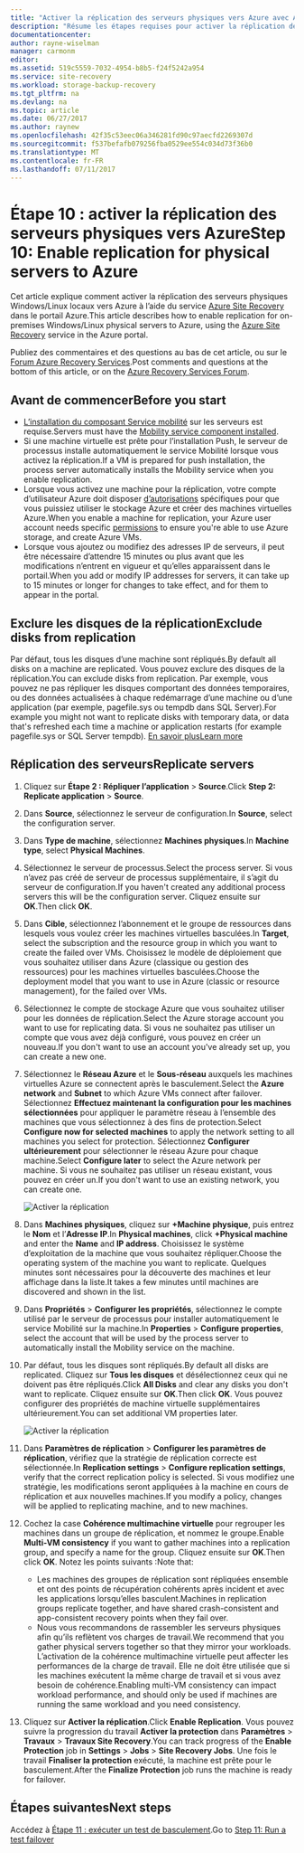 ```yaml
---
title: "Activer la réplication des serveurs physiques vers Azure avec Azure Site Recovery | Microsoft Docs"
description: "Résume les étapes requises pour activer la réplication des serveurs virtuels vers Azure à l’aide du service Azure Site Recovery"
documentationcenter: 
author: rayne-wiselman
manager: carmonm
editor: 
ms.assetid: 519c5559-7032-4954-b8b5-f24f5242a954
ms.service: site-recovery
ms.workload: storage-backup-recovery
ms.tgt_pltfrm: na
ms.devlang: na
ms.topic: article
ms.date: 06/27/2017
ms.author: raynew
ms.openlocfilehash: 42f35c53eec06a346281fd90c97aecfd2269307d
ms.sourcegitcommit: f537befafb079256fba0529ee554c034d73f36b0
ms.translationtype: MT
ms.contentlocale: fr-FR
ms.lasthandoff: 07/11/2017
---
```

# <a name="step-10-enable-replication-for-physical-servers-to-azure"></a><span data-ttu-id="1927d-103">Étape 10 : activer la réplication des serveurs physiques vers Azure</span><span class="sxs-lookup"><span data-stu-id="1927d-103">Step 10: Enable replication for physical servers to Azure</span></span>


<span data-ttu-id="1927d-104">Cet article explique comment activer la réplication des serveurs physiques Windows/Linux locaux vers Azure à l’aide du service [Azure Site Recovery](site-recovery-overview.md) dans le portail Azure.</span><span class="sxs-lookup"><span data-stu-id="1927d-104">This article describes how to enable replication for on-premises Windows/Linux physical servers to Azure, using the [Azure Site Recovery](site-recovery-overview.md) service in the Azure portal.</span></span>

<span data-ttu-id="1927d-105">Publiez des commentaires et des questions au bas de cet article, ou sur le [Forum Azure Recovery Services](https://social.msdn.microsoft.com/forums/azure/home?forum=hypervrecovmgr).</span><span class="sxs-lookup"><span data-stu-id="1927d-105">Post comments and questions at the bottom of this article, or on the [Azure Recovery Services Forum](https://social.msdn.microsoft.com/forums/azure/home?forum=hypervrecovmgr).</span></span>


## <a name="before-you-start"></a><span data-ttu-id="1927d-106">Avant de commencer</span><span class="sxs-lookup"><span data-stu-id="1927d-106">Before you start</span></span>

- <span data-ttu-id="1927d-107">[L’installation du composant Service mobilité](physical-walkthrough-install-mobility.md) sur les serveurs est requise.</span><span class="sxs-lookup"><span data-stu-id="1927d-107">Servers must have the [Mobility service component installed](physical-walkthrough-install-mobility.md).</span></span>
- <span data-ttu-id="1927d-108">Si une machine virtuelle est prête pour l’installation Push, le serveur de processus installe automatiquement le service Mobilité lorsque vous activez la réplication.</span><span class="sxs-lookup"><span data-stu-id="1927d-108">If a VM is prepared for push installation, the process server automatically installs the Mobility service when you enable replication.</span></span>
- <span data-ttu-id="1927d-109">Lorsque vous activez une machine pour la réplication, votre compte d’utilisateur Azure doit disposer [d’autorisations](site-recovery-role-based-linked-access-control.md#permissions-required-to-enable-replication-for-new-virtual-machines) spécifiques pour que vous puissiez utiliser le stockage Azure et créer des machines virtuelles Azure.</span><span class="sxs-lookup"><span data-stu-id="1927d-109">When you enable a machine for replication, your Azure user account needs specific [permissions](site-recovery-role-based-linked-access-control.md#permissions-required-to-enable-replication-for-new-virtual-machines) to ensure you're able to use Azure storage, and create Azure VMs.</span></span>
- <span data-ttu-id="1927d-110">Lorsque vous ajoutez ou modifiez des adresses IP de serveurs, il peut être nécessaire d’attendre 15 minutes ou plus avant que les modifications n’entrent en vigueur et qu’elles apparaissent dans le portail.</span><span class="sxs-lookup"><span data-stu-id="1927d-110">When you add or modify IP addresses for servers, it can take up to 15 minutes or longer for changes to take effect, and for them to appear in the portal.</span></span>


## <a name="exclude-disks-from-replication"></a><span data-ttu-id="1927d-111">Exclure les disques de la réplication</span><span class="sxs-lookup"><span data-stu-id="1927d-111">Exclude disks from replication</span></span>

<span data-ttu-id="1927d-112">Par défaut, tous les disques d’une machine sont répliqués.</span><span class="sxs-lookup"><span data-stu-id="1927d-112">By default all disks on a machine are replicated.</span></span> <span data-ttu-id="1927d-113">Vous pouvez exclure des disques de la réplication.</span><span class="sxs-lookup"><span data-stu-id="1927d-113">You can exclude disks from replication.</span></span> <span data-ttu-id="1927d-114">Par exemple, vous pouvez ne pas répliquer les disques comportant des données temporaires, ou des données actualisées à chaque redémarrage d’une machine ou d’une application (par exemple, pagefile.sys ou tempdb dans SQL Server).</span><span class="sxs-lookup"><span data-stu-id="1927d-114">For example you might not want to replicate disks with temporary data, or data that's refreshed each time a machine or application restarts (for example pagefile.sys or SQL Server tempdb).</span></span> [<span data-ttu-id="1927d-115">En savoir plus</span><span class="sxs-lookup"><span data-stu-id="1927d-115">Learn more</span></span>](site-recovery-exclude-disk.md)

## <a name="replicate-servers"></a><span data-ttu-id="1927d-116">Réplication des serveurs</span><span class="sxs-lookup"><span data-stu-id="1927d-116">Replicate servers</span></span>

1. <span data-ttu-id="1927d-117">Cliquez sur **Étape 2 : Répliquer l’application** > **Source**.</span><span class="sxs-lookup"><span data-stu-id="1927d-117">Click **Step 2: Replicate application** > **Source**.</span></span>
2. <span data-ttu-id="1927d-118">Dans **Source**, sélectionnez le serveur de configuration.</span><span class="sxs-lookup"><span data-stu-id="1927d-118">In **Source**, select the configuration server.</span></span>
3. <span data-ttu-id="1927d-119">Dans **Type de machine**, sélectionnez **Machines physiques**.</span><span class="sxs-lookup"><span data-stu-id="1927d-119">In **Machine type**, select **Physical Machines**.</span></span>
4. <span data-ttu-id="1927d-120">Sélectionnez le serveur de processus.</span><span class="sxs-lookup"><span data-stu-id="1927d-120">Select the process server.</span></span> <span data-ttu-id="1927d-121">Si vous n’avez pas créé de serveur de processus supplémentaire, il s’agit du serveur de configuration.</span><span class="sxs-lookup"><span data-stu-id="1927d-121">If you haven't created any additional process servers this will be the configuration server.</span></span> <span data-ttu-id="1927d-122">Cliquez ensuite sur **OK**.</span><span class="sxs-lookup"><span data-stu-id="1927d-122">Then click **OK**.</span></span>
5. <span data-ttu-id="1927d-123">Dans **Cible**, sélectionnez l’abonnement et le groupe de ressources dans lesquels vous voulez créer les machines virtuelles basculées.</span><span class="sxs-lookup"><span data-stu-id="1927d-123">In **Target**, select the subscription and the resource group in which you want to create the failed over VMs.</span></span> <span data-ttu-id="1927d-124">Choisissez le modèle de déploiement que vous souhaitez utiliser dans Azure (classique ou gestion des ressources) pour les machines virtuelles basculées.</span><span class="sxs-lookup"><span data-stu-id="1927d-124">Choose the deployment model that you want to use in Azure (classic or resource management), for the failed over VMs.</span></span>
6. <span data-ttu-id="1927d-125">Sélectionnez le compte de stockage Azure que vous souhaitez utiliser pour les données de réplication.</span><span class="sxs-lookup"><span data-stu-id="1927d-125">Select the Azure storage account you want to use for replicating data.</span></span> <span data-ttu-id="1927d-126">Si vous ne souhaitez pas utiliser un compte que vous avez déjà configuré, vous pouvez en créer un nouveau.</span><span class="sxs-lookup"><span data-stu-id="1927d-126">If you don't want to use an account you've already set up, you can create a new one.</span></span>
7. <span data-ttu-id="1927d-127">Sélectionnez le **Réseau Azure** et le **Sous-réseau** auxquels les machines virtuelles Azure se connectent après le basculement.</span><span class="sxs-lookup"><span data-stu-id="1927d-127">Select the **Azure network** and **Subnet** to which Azure VMs connect after failover.</span></span> <span data-ttu-id="1927d-128">Sélectionnez **Effectuez maintenant la configuration pour les machines sélectionnées** pour appliquer le paramètre réseau à l’ensemble des machines que vous sélectionnez à des fins de protection.</span><span class="sxs-lookup"><span data-stu-id="1927d-128">Select **Configure now for selected machines** to apply the network setting to all machines you select for protection.</span></span> <span data-ttu-id="1927d-129">Sélectionnez **Configurer ultérieurement** pour sélectionner le réseau Azure pour chaque machine.</span><span class="sxs-lookup"><span data-stu-id="1927d-129">Select **Configure later** to select the Azure network per machine.</span></span> <span data-ttu-id="1927d-130">Si vous ne souhaitez pas utiliser un réseau existant, vous pouvez en créer un.</span><span class="sxs-lookup"><span data-stu-id="1927d-130">If you don't want to use an existing network, you can create one.</span></span>

    ![Activer la réplication](./media/physical-walkthrough-enable-replication/targetsettings.png)

8. <span data-ttu-id="1927d-132">Dans **Machines physiques**, cliquez sur **+Machine physique**, puis entrez le **Nom** et l’**Adresse IP**.</span><span class="sxs-lookup"><span data-stu-id="1927d-132">In **Physical machines**, click **+Physical machine** and enter the **Name** and **IP address**.</span></span> <span data-ttu-id="1927d-133">Choisissez le système d’exploitation de la machine que vous souhaitez répliquer.</span><span class="sxs-lookup"><span data-stu-id="1927d-133">Choose the operating system of the machine you want to replicate.</span></span> <span data-ttu-id="1927d-134">Quelques minutes sont nécessaires pour la découverte des machines et leur affichage dans la liste.</span><span class="sxs-lookup"><span data-stu-id="1927d-134">It takes a few minutes until machines are discovered and shown in the list.</span></span>
9. <span data-ttu-id="1927d-135">Dans **Propriétés** > **Configurer les propriétés**, sélectionnez le compte utilisé par le serveur de processus pour installer automatiquement le service Mobilité sur la machine.</span><span class="sxs-lookup"><span data-stu-id="1927d-135">In **Properties** > **Configure properties**, select the account that will be used by the process server to automatically install the Mobility service on the machine.</span></span>
10. <span data-ttu-id="1927d-136">Par défaut, tous les disques sont répliqués.</span><span class="sxs-lookup"><span data-stu-id="1927d-136">By default all disks are replicated.</span></span> <span data-ttu-id="1927d-137">Cliquez sur **Tous les disques** et désélectionnez ceux qui ne doivent pas être répliqués.</span><span class="sxs-lookup"><span data-stu-id="1927d-137">Click **All Disks** and clear any disks you don't want to replicate.</span></span> <span data-ttu-id="1927d-138">Cliquez ensuite sur **OK**.</span><span class="sxs-lookup"><span data-stu-id="1927d-138">Then click **OK**.</span></span> <span data-ttu-id="1927d-139">Vous pouvez configurer des propriétés de machine virtuelle supplémentaires ultérieurement.</span><span class="sxs-lookup"><span data-stu-id="1927d-139">You can set additional VM properties later.</span></span>

    ![Activer la réplication](./media/physical-walkthrough-enable-replication/enable-replication6.png)
11. <span data-ttu-id="1927d-141">Dans **Paramètres de réplication** > **Configurer les paramètres de réplication**, vérifiez que la stratégie de réplication correcte est sélectionnée.</span><span class="sxs-lookup"><span data-stu-id="1927d-141">In **Replication settings** > **Configure replication settings**, verify that the correct replication policy is selected.</span></span> <span data-ttu-id="1927d-142">Si vous modifiez une stratégie, les modifications seront appliquées à la machine en cours de réplication et aux nouvelles machines.</span><span class="sxs-lookup"><span data-stu-id="1927d-142">If you modify a policy, changes will be applied to replicating machine, and to new machines.</span></span>
12. <span data-ttu-id="1927d-143">Cochez la case **Cohérence multimachine virtuelle** pour regrouper les machines dans un groupe de réplication, et nommez le groupe.</span><span class="sxs-lookup"><span data-stu-id="1927d-143">Enable **Multi-VM consistency** if you want to gather machines into a replication group, and specify a name for the group.</span></span> <span data-ttu-id="1927d-144">Cliquez ensuite sur **OK**.</span><span class="sxs-lookup"><span data-stu-id="1927d-144">Then click **OK**.</span></span> <span data-ttu-id="1927d-145">Notez les points suivants :</span><span class="sxs-lookup"><span data-stu-id="1927d-145">Note that:</span></span>

    * <span data-ttu-id="1927d-146">Les machines des groupes de réplication sont répliquées ensemble et ont des points de récupération cohérents après incident et avec les applications lorsqu’elles basculent.</span><span class="sxs-lookup"><span data-stu-id="1927d-146">Machines in replication groups replicate together, and have shared crash-consistent and app-consistent recovery points when they fail over.</span></span>
    * <span data-ttu-id="1927d-147">Nous vous recommandons de rassembler les serveurs physiques afin qu’ils reflètent vos charges de travail.</span><span class="sxs-lookup"><span data-stu-id="1927d-147">We recommend that you gather physical servers together so that they mirror your workloads.</span></span> <span data-ttu-id="1927d-148">L’activation de la cohérence multimachine virtuelle peut affecter les performances de la charge de travail. Elle ne doit être utilisée que si les machines exécutent la même charge de travail et si vous avez besoin de cohérence.</span><span class="sxs-lookup"><span data-stu-id="1927d-148">Enabling multi-VM consistency can impact workload performance, and should only be used if machines are running the same workload and you need consistency.</span></span>

13. <span data-ttu-id="1927d-149">Cliquez sur **Activer la réplication**.</span><span class="sxs-lookup"><span data-stu-id="1927d-149">Click **Enable Replication**.</span></span> <span data-ttu-id="1927d-150">Vous pouvez suivre la progression du travail **Activer la protection** dans **Paramètres** > **Travaux** > **Travaux Site Recovery**.</span><span class="sxs-lookup"><span data-stu-id="1927d-150">You can track progress of the **Enable Protection** job in **Settings** > **Jobs** > **Site Recovery Jobs**.</span></span> <span data-ttu-id="1927d-151">Une fois le travail **Finaliser la protection** exécuté, la machine est prête pour le basculement.</span><span class="sxs-lookup"><span data-stu-id="1927d-151">After the **Finalize Protection** job runs the machine is ready for failover.</span></span>

## <a name="next-steps"></a><span data-ttu-id="1927d-152">Étapes suivantes</span><span class="sxs-lookup"><span data-stu-id="1927d-152">Next steps</span></span>

<span data-ttu-id="1927d-153">Accédez à [Étape 11 : exécuter un test de basculement](physical-walkthrough-test-failover.md).</span><span class="sxs-lookup"><span data-stu-id="1927d-153">Go to [Step 11: Run a test failover](physical-walkthrough-test-failover.md)</span></span>
